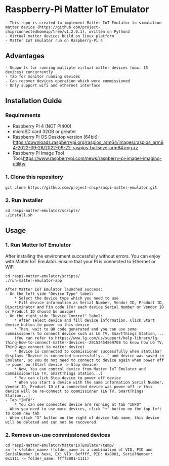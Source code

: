 # Raspberry-Pi Matter IoT Emulator 

    - This repo is created to implement Matter IoT Emulator to simulation matter device (https://github.com/project-chip/connectedhomeip/tree/v1.2.0.1), written on Python3 
    - Virtual matter devices build on linux platform
    - Matter IoT Emulator run on Raspberry-Pi 4

## Advantages
    - Supports for running multiple virtual matter devices (max: 15 devices) concurrently
    - Tab for monitor running devices
    - Can recover devices operation which were commissioned
    - Only support wifi and ethernet interface

## Installation Guide
### Requirements
- Raspberry PI 4 (NOT PI400)
- microSD card 32GB or greater
- Raspberry Pi OS Desktop version (64bit): https://downloads.raspberrypi.org/raspios_arm64/images/raspios_arm64-2022-09-26/2022-09-22-raspios-bullseye-arm64.img.xz
- Raspberry PI Image Tool  Tool:https://www.raspberrypi.com/news/raspberry-pi-imager-imaging-utility/

### 1. Clone this repository
    git clone https://github.com/project-chip/raspi-matter-emulator.git

### 2. Run Installer
    cd raspi-matter-emulator/scripts/
    ./install.sh

## Usage
### 1. Run Matter IoT Emulator
After installing the environment successfully without errors. You can enjoy with Matter IoT Emulator.
ensure that your Pi is connected to Ethernet or WiFi

    cd raspi-matter-emulator/scripts/
    ./run-matter-emulator-app

    After Matter IoT Emulator launched success:
    - On the left side "Device Type" label:
        * Select the device type which you need to use
        * Fill device information as Serial Number, Vendor ID, Product ID, Discriminator and Pin code (For each device Serial Number or Vendor ID or Product ID should be unique)
    - On the right side "Device Control" label:
        * After select device and fill device information, Click Start device button to power on this device
        * Then, wait to QR code generated and you can use some commissioners to connect device such as LG TV, SmartThings Station,... 
        (You can refer to https://www.lg.com/us/support/help-library/lg-thinq-how-to-connect-matter-devices--20153454569708 to know how LG TV, ThinQ App connect to matter device)
        * Device is connected to commissioner successfully when statusbar displays "Device is connected successfully..." and device was saved to Emulator, so you do not need to connect to device again when power off -> power on (Start device -> Stop device) 
        * Now, You can control device from Matter IoT Emulator and Commissioner(LG TV, SmartThings Station...) 
        * You can click Stop device to power off device
        * When you start a device with the same information Serial Number, Vendor ID, Product ID of a connected device was power off -> this device will be re-connect to commissioner (LG TV, SmartThings Station...)
    - Tab "INFO":
        * You can see connected device are running at tab "INFO"
    - When you need to use more devices, click "+" button on the top-left to open new tab
    - When click "X" button on the right of device tab name, this device will be deleted and can not be recovered

### 2. Remove un-use commissioned devices
    cd raspi-matter-emulator/MatterIoTEmulator/temp/
    rm -r <folder_name> (folder_name is a combination of VID, PID and SerialNumber in hexa, EX: VID: 0xffff, PID: 0x8001, SerialNumber: 0x1111 -> folder_name: ffff8001-1111)
